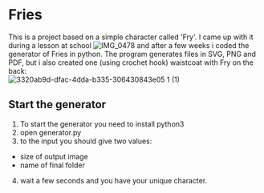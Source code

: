 # Fries

This is a project based on a simple character called 'Fry'. I came up with it during a lesson at school
![IMG_0478](https://user-images.githubusercontent.com/120416913/210159009-47f68e36-4279-4e89-9745-2f6e61c22f15.jpg)
and after a few weeks i coded the generator of Fries in python. The program generates files in SVG, PNG and PDF, but i also created one (using crochet hook) waistcoat with Fry on the back:
<br />![3320ab9d-dfac-4dda-b335-306430843e05 1 (1)](https://user-images.githubusercontent.com/120416913/210159109-a9164851-f0e8-4c04-8401-bb2328abc3d1.png)

## Start the generator

1) To start the generator you need to install python3
2) open generator.py
3) to the input you should give two values:
- size of output image
- name of final folder
4) wait a few seconds and you have your unique character.
